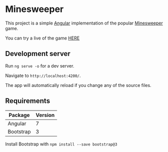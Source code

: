 # Minesweeper

This project is a simple [Angular](https://angular.io/) implementation of the popular [Minesweeper](https://en.wikipedia.org/wiki/Minesweeper_(video_game)) game.

You can try a live of the game [HERE](https://kinik93.github.io/Minesweeper/)

## Development server

Run `ng serve -o` for a dev server. 

Navigate to `http://localhost:4200/`. 

The app will automatically reload if you change any of the source files.

## Requirements

| Package  |  Version | 
|---|---|
| Angular  |  7 |  
|  Bootstrap | 3  | 

Install Bootstrap with `npm install --save bootstrap@3`
